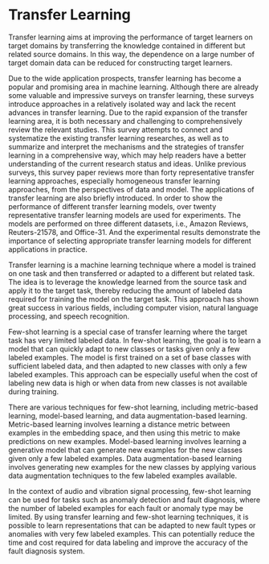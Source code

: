 # Transfer Learning
Transfer learning aims at improving the performance of target learners on target domains by transferring the knowledge contained in different but related source domains. In this way, the dependence on a large number of target domain data can be reduced for constructing target learners.

Due to the wide application prospects, transfer learning has become a popular and promising area in machine learning. Although there are already some valuable and impressive surveys on transfer learning, these surveys introduce approaches in a relatively isolated way and lack the recent advances in transfer learning. Due to the rapid expansion of the transfer learning area, it is both necessary and challenging to comprehensively review the relevant studies. This survey attempts to connect and systematize the existing transfer learning researches, as well as to summarize and interpret the mechanisms and the strategies of transfer learning in a comprehensive way, which may help readers have a better understanding of the current research status and ideas. Unlike previous surveys, this survey paper reviews more than forty representative transfer learning approaches, especially homogeneous transfer learning approaches, from the perspectives of data and model. The applications of transfer learning are also briefly introduced. In order to show the performance of different transfer learning models, over twenty representative transfer learning models are used for experiments. The models are performed on three different datasets, i.e., Amazon Reviews, Reuters-21578, and Office-31. And the experimental results demonstrate the importance of selecting appropriate transfer learning models for different applications in practice.


Transfer learning is a machine learning technique where a model is trained on one task and then transferred or adapted to a different but related task. The idea is to leverage the knowledge learned from the source task and apply it to the target task, thereby reducing the amount of labeled data required for training the model on the target task. This approach has shown great success in various fields, including computer vision, natural language processing, and speech recognition.

Few-shot learning is a special case of transfer learning where the target task has very limited labeled data. In few-shot learning, the goal is to learn a model that can quickly adapt to new classes or tasks given only a few labeled examples. The model is first trained on a set of base classes with sufficient labeled data, and then adapted to new classes with only a few labeled examples. This approach can be especially useful when the cost of labeling new data is high or when data from new classes is not available during training.

There are various techniques for few-shot learning, including metric-based learning, model-based learning, and data augmentation-based learning. Metric-based learning involves learning a distance metric between examples in the embedding space, and then using this metric to make predictions on new examples. Model-based learning involves learning a generative model that can generate new examples for the new classes given only a few labeled examples. Data augmentation-based learning involves generating new examples for the new classes by applying various data augmentation techniques to the few labeled examples available.

In the context of audio and vibration signal processing, few-shot learning can be used for tasks such as anomaly detection and fault diagnosis, where the number of labeled examples for each fault or anomaly type may be limited. By using transfer learning and few-shot learning techniques, it is possible to learn representations that can be adapted to new fault types or anomalies with very few labeled examples. This can potentially reduce the time and cost required for data labeling and improve the accuracy of the fault diagnosis system.